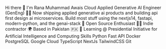 Hi there 👋 I'm Rana Muhammad Awais
Cloud Applied Generative AI Engineer (GenEng)
👨‍💻 Now shipping applied generative ai products and building api first design ai microservices. Build most stuff using the nextjs14, fastapi, modern-python, and the genai-stack
🤝 Open Source Enthusiast
🧑‍🏫 Indie contractor
🌍 Based in Pakistan 🇵🇰
🧠 Learning @ Presidential Initiative for Artificial Intelligence and Computing
Skills
Python Fast API Docker PostgreSQL Google Cloud TypeScript NextJs TailwindCSS Git
